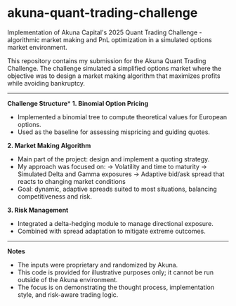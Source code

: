 # akuna-quant-trading-challenge
Implementation of Akuna Capital's 2025 Quant Trading Challenge - algorithmic market making and PnL optimization in a simulated options market environment.

This repository contains my submission for the Akuna Quant Trading Challenge.
The challenge simulated a simplified options market where the objective was to design a market making algorithm that maximizes profits while avoiding bankruptcy.

---

**Challenge Structure***
**1. Binomial Option Pricing**
- Implemented a binomial tree to compute theoretical values for European options.
- Used as the baseline for assessing mispricing and guiding quotes.

**2. Market Making Algorithm**
- Main part of the project: design and implement a quoting strategy.
- My approach was focused on:
  -> Volatility and time to maturity
  -> Simulated Delta and Gamma exposures
  -> Adaptive bid/ask spread that reacts to changing market conditions
- Goal: dynamic, adaptive spreads suited to most situations, balancing competitiveness and risk.

**3. Risk Management**
- Integrated a delta-hedging module to manage directional exposure.
- Combined with spread adaptation to mitigate extreme outcomes.

---

**Notes**
- The inputs were proprietary and randomized by Akuna.
- This code is provided for illustrative purposes only; it cannot be run outside of the Akuna environment.
- The focus is on demonstrating the thought process, implementation style, and risk-aware trading logic.
